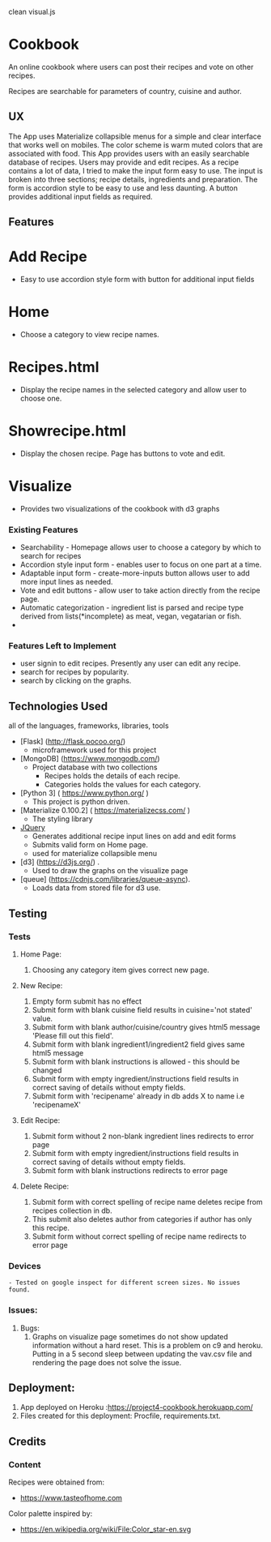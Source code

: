 
clean visual.js

# Cookbook  
An online cookbook where users can post their recipes and vote on other recipes.

Recipes are searchable for parameters of country, cuisine and author.

## UX
The App uses Materialize collapsible menus for a simple and clear interface that works well on mobiles.
The color scheme is warm muted colors that are associated with food.
This App provides users with an easily searchable database of recipes. 
Users may provide and edit recipes.
As a recipe contains a lot of data, I tried to make the input form easy to use.
The input is broken into three sections; recipe details, ingredients and preparation.
The form is accordion style to be easy to use and less daunting.
A button provides additional input fields as required.

## Features

# Add Recipe
- Easy to use accordion style form with button for additional input fields

# Home 
- Choose a category to view recipe names.

# Recipes.html
- Display the recipe names in the selected category and allow user to choose one.

# Showrecipe.html
- Display the chosen recipe. Page has buttons to vote and edit.

# Visualize
- Provides two visualizations of the cookbook with d3 graphs

### Existing Features
- Searchability - Homepage allows user to choose a category by which to search for recipes
- Accordion style input form - enables user to focus on one part at a time.
- Adaptable input form - create-more-inputs button allows user to add more input lines as needed. 
- Vote and edit buttons - allow user to take action directly from the recipe page.
- Automatic categorization - ingredient list is parsed and recipe type derived from lists(*incomplete) as meat, vegan, vegatarian or fish.
- 


### Features Left to Implement
- user signin to edit recipes. Presently any user can edit any recipe.
- search for recipes by popularity.
- search by clicking on the graphs.

## Technologies Used

 all of the languages, frameworks, libraries, tools 
- [Flask] (http://flask.pocoo.org/)
    - microframework used for this project
- [MongoDB] (https://www.mongodb.com/)
    -  Project database with two collections
        - Recipes holds the details of each recipe.
        - Categories holds the values for each category.
- [Python 3] ( https://www.python.org/ )
    - This project is python driven.
- [Materialize 0.100.2] ( https://materializecss.com/ )
   - The styling library
- [JQuery](https://jquery.com)
    - Generates additional recipe input lines on add and edit forms
    - Submits valid form on Home page.
    - used for materialize collapsible menu
- [d3] (https://d3js.org/) . 
    - Used to draw the graphs on the visualize page
- [queue] (https://cdnjs.com/libraries/queue-async). 
    - Loads data from stored file for d3 use.
 


## Testing

### Tests

1. Home Page:
    1. Choosing any category item gives correct new page.
    
2. New Recipe:
    1. Empty form submit has no effect
    2. Submit form with blank cuisine field results in cuisine='not stated' value.
    3. Submit form with blank author/cuisine/country gives html5 message 'Please fill out this field'.
    4. Submit form with blank ingredient1/ingredient2 field gives same html5 message
    5. Submit form with blank instructions is allowed - this should be changed
    6. Submit form with empty ingredient/instructions field results in correct saving of details without empty fields.
    7. Submit form with 'recipename' already in db adds X to name i.e 'recipenameX'   

3. Edit Recipe:
    1. Submit form without 2 non-blank ingredient lines redirects to error page
    2. Submit form with empty ingredient/instructions field results in correct saving of details without empty fields.
    3. Submit form with blank instructions redirects to error page

4. Delete Recipe:
    1. Submit form with correct spelling of recipe name deletes recipe from recipes collection in db.
    2. This submit also deletes author from categories if author has only this recipe.
    3. Submit form without correct spelling of recipe name redirects to error page 


### Devices
    - Tested on google inspect for different screen sizes. No issues found.

### Issues:
1. Bugs:
    1. Graphs on visualize page sometimes do not show updated information without a hard reset.
        This is a problem on c9 and heroku. Putting in a 5 second sleep between 
        updating the vav.csv file and rendering the page does not solve the issue.

## Deployment:

1. App deployed on Heroku :https://project4-cookbook.herokuapp.com/
2. Files created for this deployment: Procfile, requirements.txt.

## Credits

### Content
Recipes were obtained from:
- https://www.tasteofhome.com

Color palette inspired by:
- https://en.wikipedia.org/wiki/File:Color_star-en.svg
